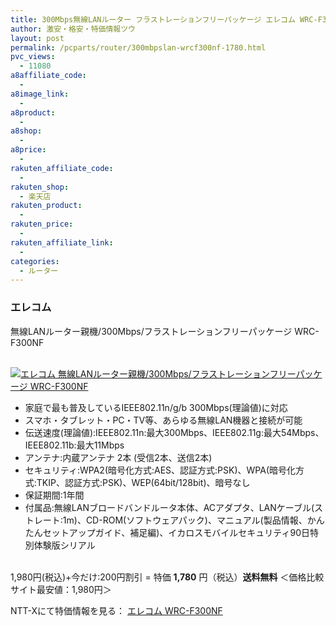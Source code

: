 ```yaml
---
title: 300Mbps無線LANルーター フラストレーションフリーパッケージ エレコム WRC-F300NF 今だけ特価1,780円！送料無料！
author: 激安・格安・特価情報ツウ
layout: post
permalink: /pcparts/router/300mbpslan-wrcf300nf-1780.html
pvc_views:
  - 11080
a8affiliate_code:
  -
a8image_link:
  -
a8product:
  -
a8shop:
  -
a8price:
  -
rakuten_affiliate_code:
  -
rakuten_shop:
  - 楽天店
rakuten_product:
  -
rakuten_price:
  -
rakuten_affiliate_link:
  -
categories:
  - ルーター
---
```

### エレコム
無線LANルーター親機/300Mbps/フラストレーションフリーパッケージ WRC-F300NF

<div class="img-bg2 img_L">
  <a href="//px.a8.net/svt/ejp?a8mat=ZYP6S+8IMA3E+S1Q+BWGDT&#038;a8ejpredirect=//nttxstore.jp/_II_ID14628818" target="_blank"><br /> <img border="0" alt="エレコム 無線LANルーター親機/300Mbps/フラストレーションフリーパッケージ WRC-F300NF" src="//i2.wp.com/www.elecom.co.jp/photo/p02/WRC-F300NF_02.jpg?w=120" data-recalc-dims="1" /></a>
</div>

<!--more-->

  * 家庭で最も普及しているIEEE802.11n/g/b 300Mbps(理論値)に対応
  * スマホ・タブレット・PC・TV等、あらゆる無線LAN機器と接続が可能
  * 伝送速度(理論値):IEEE802.11n:最大300Mbps、IEEE802.11g:最大54Mbps、IEEE802.11b:最大11Mbps
  * アンテナ:内蔵アンテナ 2本 (受信2本、送信2本)
  * セキュリティ:WPA2(暗号化方式:AES、認証方式:PSK)、WPA(暗号化方式:TKIP、認証方式:PSK)、WEP(64bit/128bit)、暗号なし
  * 保証期間:1年間
  * 付属品:無線LANブロードバンドルータ本体、ACアダプタ、LANケーブル(ストレート:1m)、CD-ROM(ソフトウェアパック)、マニュアル(製品情報、かんたんセットアップガイド、補足編)、イカロスモバイルセキュリティ90日特別体験版シリアル

<br clear="all" />1,980円(税込)+今だけ:200円割引 = 特価 <span class="tokka-price"><strong>1,780</strong></span> 円（税込）**送料無料**
＜価格比較サイト最安値：1,980円＞

NTT-Xにて特価情報を見る： <span class="fs150p"><a href="//px.a8.net/svt/ejp?a8mat=ZYP6S+8IMA3E+S1Q+BWGDT&#038;a8ejpredirect=//nttxstore.jp/_II_ID14628818" target="_blank">エレコム WRC-F300NF</a></span>